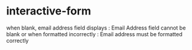# interactive-form
 when blank, email address field displays : Email Address field cannot be blank
 or when formatted incorrectly : Email address must be formatted correctly
